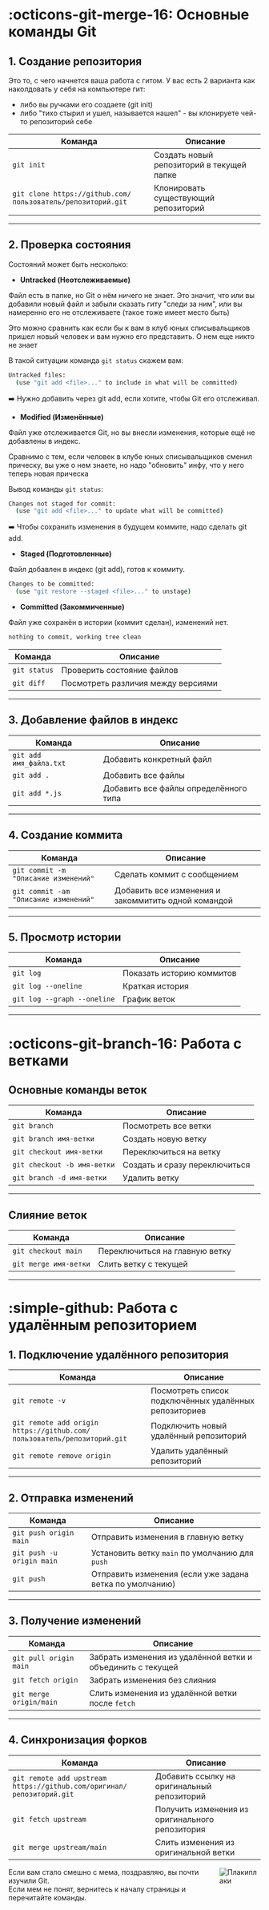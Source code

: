 # :octicons-git-merge-16: Основные команды Git

## 1. Создание репозитория

Это то, с чего начнется ваша работа с гитом. У вас есть 2 варианта как наколдовать у себя на компьютере гит:

- либо вы ручками его создаете (git init)
- либо "тихо стырил и ушел, называется нашел" - вы клонируете чей-то репозиторий себе

| Команда                                                     | Описание                                  |
| ----------------------------------------------------------- | ----------------------------------------- |
| `git init`                                                  | Создать новый репозиторий в текущей папке |
| `git clone https://github.com/пользователь/репозиторий.git` | Клонировать существующий репозиторий      |

---

## 2. Проверка состояния

Состояний может быть несколько:

- **Untracked (Неотслеживаемые)**

Файл есть в папке, но Git о нём ничего не знает. Это значит, что или вы добавили новый файл и забыли сказать гиту "следи за ним", или вы намеренно его не отслеживаете (такое тоже имеет место быть)

Это можно сравнить как если бы к вам в клуб юных списывальщиков пришел новый человек и вам нужно его представить. О нем еще никто не знает

В такой ситуации команда `git status` скажем вам:

```bash
Untracked files:
  (use "git add <file>..." to include in what will be committed)
```

➡️ Нужно добавить через git add, если хотите, чтобы Git его отслеживал.

- **Modified (Изменённые)**

Файл уже отслеживается Git, но вы внесли изменения, которые ещё не добавлены в индекс.

Сравнимо с тем, если человек в клубе юных списывальщиков сменил прическу, вы уже о нем знаете, но надо "обновить" инфу, что
у него теперь новая прическа

Вывод команды `git status`:

```bash
Changes not staged for commit:
  (use "git add <file>..." to update what will be committed)
```

➡️ Чтобы сохранить изменения в будущем коммите, надо сделать git add.

- **Staged (Подготовленные)**

Файл добавлен в индекс (git add), готов к коммиту.

```bash
Changes to be committed:
  (use "git restore --staged <file>..." to unstage)
```

- **Committed (Закоммиченные)**

Файл уже сохранён в истории (коммит сделан), изменений нет.

```bash
nothing to commit, working tree clean
```

| Команда      | Описание                           |
| ------------ | ---------------------------------- |
| `git status` | Проверить состояние файлов         |
| `git diff`   | Посмотреть различия между версиями |

---

## 3. Добавление файлов в индекс

| Команда                 | Описание                              |
| ----------------------- | ------------------------------------- |
| `git add имя_файла.txt` | Добавить конкретный файл              |
| `git add .`             | Добавить все файлы                    |
| `git add *.js`          | Добавить все файлы определённого типа |

---

## 4. Создание коммита

| Команда                               | Описание                                            |
| ------------------------------------- | --------------------------------------------------- |
| `git commit -m "Описание изменений"`  | Сделать коммит с сообщением                         |
| `git commit -am "Описание изменений"` | Добавить все изменения и закоммитить одной командой |

---

## 5. Просмотр истории

| Команда                     | Описание                  |
| --------------------------- | ------------------------- |
| `git log`                   | Показать историю коммитов |
| `git log --oneline`         | Краткая история           |
| `git log --graph --oneline` | График веток              |

---

# :octicons-git-branch-16: Работа с ветками

## Основные команды веток

| Команда                     | Описание                      |
| --------------------------- | ----------------------------- |
| `git branch`                | Посмотреть все ветки          |
| `git branch имя-ветки`      | Создать новую ветку           |
| `git checkout имя-ветки`    | Переключиться на ветку        |
| `git checkout -b имя-ветки` | Создать и сразу переключиться |
| `git branch -d имя-ветки`   | Удалить ветку                 |

---

## Слияние веток

| Команда               | Описание                       |
| --------------------- | ------------------------------ |
| `git checkout main`   | Переключиться на главную ветку |
| `git merge имя-ветки` | Слить ветку с текущей          |

---

# :simple-github: Работа с удалённым репозиторием

## 1. Подключение удалённого репозитория

| Команда                                                                 | Описание                                              |
| ----------------------------------------------------------------------- | ----------------------------------------------------- |
| `git remote -v`                                                         | Посмотреть список подключённых удалённых репозиториев |
| `git remote add origin https://github.com/пользователь/репозиторий.git` | Подключить новый удалённый репозиторий                |
| `git remote remove origin`                                              | Удалить удалённый репозиторий                         |

---

## 2. Отправка изменений

| Команда                   | Описание                                                 |
| ------------------------- | -------------------------------------------------------- |
| `git push origin main`    | Отправить изменения в главную ветку                      |
| `git push -u origin main` | Установить ветку `main` по умолчанию для `push`          |
| `git push`                | Отправить изменения (если уже задана ветка по умолчанию) |

---

## 3. Получение изменений

| Команда                 | Описание                                                    |
| ----------------------- | ----------------------------------------------------------- |
| `git pull origin main`  | Забрать изменения из удалённой ветки и объединить с текущей |
| `git fetch origin`      | Забрать изменения без слияния                               |
| `git merge origin/main` | Слить изменения из удалённой ветки после `fetch`            |

---

## 4. Синхронизация форков

| Команда                                                               | Описание                                        |
| --------------------------------------------------------------------- | ----------------------------------------------- |
| `git remote add upstream https://github.com/оригинал/репозиторий.git` | Добавить ссылку на оригинальный репозиторий     |
| `git fetch upstream`                                                  | Получить изменения из оригинального репозитория |
| `git merge upstream/main`                                             | Слить изменения из оригинальной ветки           |

[//]: # 'Если вам стало смешно с мема, поздравляю, вы почти изучили гит. Если мем не понят, вернитесь к началу страницы и перечитайте команды'
[//]: # '![Плакиплаки](images/empty.webp){ align=right }'

<div style="display: flex; align-items: flex-start; gap: 15px;">
  <div>
    Если вам стало смешно с мема, поздравляю, вы почти изучили Git.<br>
    Если мем не понят, вернитесь к началу страницы и перечитайте команды.
  </div>
  <div>
    <img src="/images/empty.webp" alt="Плакиплаки" style="max-width:450px;">
  </div>
</div>
